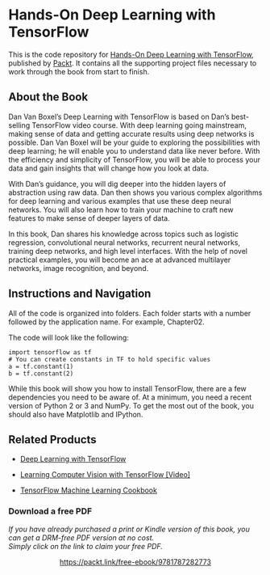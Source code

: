 


# Hands-On Deep Learning with TensorFlow
This is the code repository for [Hands-On Deep Learning with TensorFlow](https://www.packtpub.com/big-data-and-business-intelligence/hands-deep-learning-tensorflow?utm_source=github&utm_medium=repository&utm_campaign=9781787282773), published by [Packt](https://www.packtpub.com/?utm_source=github). It contains all the supporting project files necessary to work through the book from start to finish.
## About the Book

Dan Van Boxel’s Deep Learning with TensorFlow is based on Dan’s best-selling TensorFlow video course. With deep learning going mainstream, making sense of data and getting accurate results using deep networks is possible. Dan Van Boxel will be your guide to exploring the possibilities with deep learning; he will enable you to understand data like never before. With the efficiency and simplicity of TensorFlow, you will be able to process your data and gain insights that will change how you look at data.

With Dan’s guidance, you will dig deeper into the hidden layers of abstraction using raw data. Dan then shows you various complex algorithms for deep learning and various examples that use these deep neural networks. You will also learn how to train your machine to craft new features to make sense of deeper layers of data.

In this book, Dan shares his knowledge across topics such as logistic regression, convolutional neural networks, recurrent neural networks, training deep networks, and high level interfaces. With the help of novel practical examples, you will become an ace at advanced multilayer networks, image recognition, and beyond.

## Instructions and Navigation
All of the code is organized into folders. Each folder starts with a number followed by the application name. For example, Chapter02.



The code will look like the following:
```
import tensorflow as tf
# You can create constants in TF to hold specific values
a = tf.constant(1)
b = tf.constant(2)
```

While this book will show you how to install TensorFlow, there are a few dependencies you need to be aware of. At a minimum, you need a recent version of Python 2 or 3 and NumPy. To get the most out of the book, you should also have Matplotlib and IPython.

## Related Products
* [Deep Learning with TensorFlow](https://www.packtpub.com/big-data-and-business-intelligence/deep-learning-tensorflow?utm_source=github&utm_medium=repository&utm_campaign=9781786469786)

* [Learning Computer Vision with TensorFlow [Video]](https://www.packtpub.com/all/learning-computer-vision-tensorflow-video?utm_source=github&utm_medium=repository&utm_campaign=9781788292573)

* [TensorFlow Machine Learning Cookbook](https://www.packtpub.com/big-data-and-business-intelligence/tensorflow-machine-learning-cookbook?utm_source=github&utm_medium=repository&utm_campaign=9781786462169)



### Download a free PDF

 <i>If you have already purchased a print or Kindle version of this book, you can get a DRM-free PDF version at no cost.<br>Simply click on the link to claim your free PDF.</i>
<p align="center"> <a href="https://packt.link/free-ebook/9781787282773">https://packt.link/free-ebook/9781787282773 </a> </p>